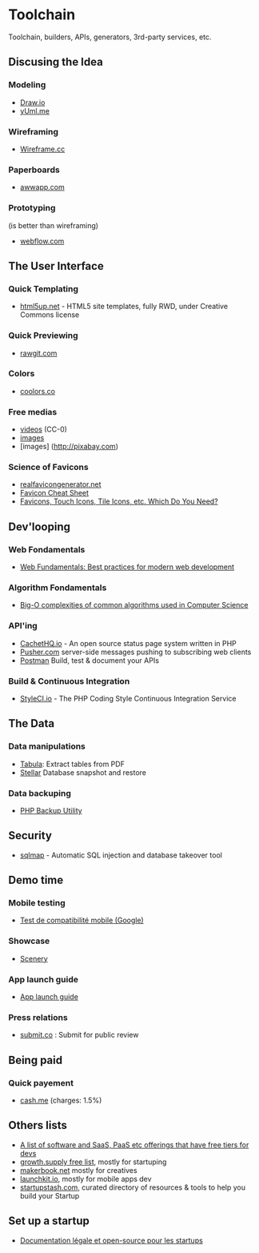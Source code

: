 # Toolchain

Toolchain, builders, APIs, generators, 3rd-party services, etc. 

## Discusing the Idea

### Modeling

- [Draw.io](https://www.draw.io/)
- [yUml.me](http://yuml.me/)

### Wireframing

- [Wireframe.cc](https://wireframe.cc)

### Paperboards

- [awwapp.com](https://awwapp.com/)

### Prototyping

(is better than wireframing)

- [webflow.com](https://webflow.com)

## The User Interface

### Quick Templating

- [html5up.net](http://html5up.net/) - HTML5 site templates, fully RWD, under Creative Commons license

### Quick Previewing

- [rawgit.com](https://rawgit.com)

### Colors

- [coolors.co](http://coolors.co/)

### Free medias

- [videos](https://videos.pexels.com) (CC-0)
- [images](http://www.pexels.com/)
- [images] (http://pixabay.com)

### Science of Favicons

- [realfavicongenerator.net](http://realfavicongenerator.net)
- [Favicon Cheat Sheet](https://github.com/audreyr/favicon-cheat-sheet)
- [Favicons, Touch Icons, Tile Icons, etc. Which Do You Need?](https://css-tricks.com/favicon-quiz/)

## Dev'looping

### Web Fondamentals

- [Web Fundamentals: Best practices for modern web development](https://developers.google.com/web/fundamentals/)

### Algorithm Fondamentals

- [Big-O complexities of common algorithms used in Computer Science](http://bigocheatsheet.com/)

### API'ing

- [CachetHQ.io](https://github.com/cachethq/Cachet) - An open source status page system written in PHP
- [Pusher.com](https://pusher.com) server-side messages pushing to subscribing web clients
- [Postman](https://www.getpostman.com/) Build, test & document your APIs

### Build & Continuous Integration 

- [StyleCI.io](https://styleci.io) - The PHP Coding Style Continuous Integration Service

## The Data

### Data manipulations

- [Tabula](http://tabula.technology/): Extract tables from PDF
- [Stellar](https://github.com/fastmonkeys/stellar) Database snapshot and restore

### Data backuping

- [PHP Backup Utility](http://phpbu.de)

## Security

- [sqlmap](http://sqlmap.org/) - Automatic SQL injection and database takeover tool

## Demo time

### Mobile testing

- [Test de compatibilité mobile (Google)](https://www.google.com/webmasters/tools/mobile-friendly/?url=i-like-it.fr)

### Showcase

- [Scenery](https://www.getscenery.com/)

### App launch guide

- [App launch guide](http://www.applaunchguide.com/)

### Press relations

- [submit.co](http://submit.co/) : Submit for public review

## Being paid

### Quick payement

- [cash.me](https://cash.me) (charges: 1.5%)

## Others lists

- [A list of software and SaaS, PaaS etc offerings that have free tiers for devs](https://github.com/ripienaar/free-for-dev)
- [growth.supply free list](http://growth.supply/free/all), mostly for startuping
- [makerbook.net](http://makerbook.net/?ref=producthunt) mostly for creatives
- [launchkit.io](https://launchkit.io/), mostly for mobile apps dev
- [startupstash.com](http://startupstash.com/), curated directory of resources & tools to help you build your Startup

## Set up a startup

- [Documentation légale et open-source pour les startups](http://www.jurismatic.com/)
